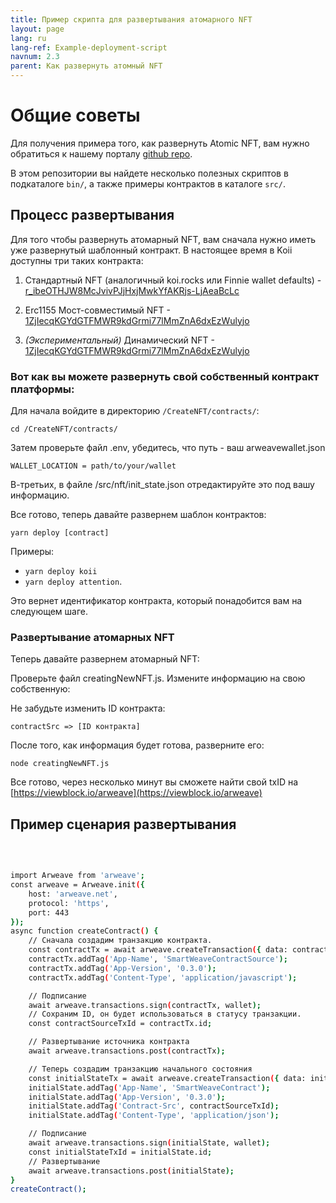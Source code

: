 ```yaml
---
title: Пример скрипта для развертывания атомарного NFT
layout: page
lang: ru
lang-ref: Example-deployment-script
navnum: 2.3
parent: Как развернуть атомный NFT
---
```


# Общие советы

Для получения примера того, как развернуть Atomic NFT, вам нужно обратиться к нашему порталу [github repo](https://github.com/atomic-nfts/standard).

В этом репозитории вы найдете несколько полезных скриптов в подкаталоге `bin/`, а также примеры контрактов в каталоге `src/`.

## Процесс развертывания

Для того чтобы развернуть атомарный NFT, вам сначала нужно иметь уже развернутый шаблонный контракт. В настоящее время в Koii доступны три таких контракта:

1. Стандартный NFT (аналогичный koi.rocks или Finnie wallet defaults) - [r_ibeOTHJW8McJvivPJjHxjMwkYfAKRjs-LjAeaBcLc](https://viewblock.io/arweave/tx/r_ibeOTHJW8McJvivPJjHxjMwkYfAKRjs-LjAeaBcLc)

2. Erc1155 Мост-совместимый NFT - [1ZjIecqKGYdGTFMWR9kdGrmi77lMmZnA6dxEzWulyjo](https://viewblock.io/arweave/tx/1ZjIecqKGYdGTFMWR9kdGrmi77lMmZnA6dxEzWulyjo)

3. _(Экспериментальный)_ Динамический NFT - [1ZjIecqKGYdGTFMWR9kdGrmi77lMmZnA6dxEzWulyjo](https://viewblock.io/arweave/tx/1ZjIecqKGYdGTFMWR9kdGrmi77lMmZnA6dxEzWulyjo)

### Вот как вы можете развернуть свой собственный контракт платформы:

Для начала войдите в директорию `/CreateNFT/contracts/`:

```
cd /CreateNFT/contracts/
```

Затем проверьте файл .env, убедитесь, что путь - ваш arweavewallet.json

```
WALLET_LOCATION = path/to/your/wallet
```

В-третьих, в файле /src/nft/init_state.json отредактируйте это под вашу информацию.

Все готово, теперь давайте развернем шаблон контрактов:

```
yarn deploy [contract]
```

Примеры:

- `yarn deploy koii`
- `yarn deploy attention`.

Это вернет идентификатор контракта, который понадобится вам на следующем шаге.

### Развертывание атомарных NFT

Теперь давайте развернем атомарный NFT:

Проверьте файл creatingNewNFT.js. Измените информацию на свою собственную:

Не забудьте изменить ID контракта:

```
contractSrc => [ID контракта]

```

После того, как информация будет готова, разверните его:

```
node creatingNewNFT.js
```

Все готово, через несколько минут вы сможете найти свой txID на [https://viewblock.io/arweave](https://viewblock.io/arweave)

## Пример сценария развертывания

<br>

```bash

import Arweave from 'arweave';
const arweave = Arweave.init({
    host: 'arweave.net',
    protocol: 'https',
    port: 443
});
async function createContract() {
    // Сначала создадим транзакцию контракта.
    const contractTx = await arweave.createTransaction({ data: contractSource }, wallet);
    contractTx.addTag('App-Name', 'SmartWeaveContractSource');
    contractTx.addTag('App-Version', '0.3.0');
    contractTx.addTag('Content-Type', 'application/javascript');

    // Подписание
    await arweave.transactions.sign(contractTx, wallet);
    // Сохраним ID, он будет использоваться в статусу транзакции.
    const contractSourceTxId = contractTx.id;

    // Развертывание источника контракта
    await arweave.transactions.post(contractTx);

    // Теперь создадим транзакцию начального состояния
    const initialStateTx = await arweave.createTransaction({ data: initialState }, wallet);
    initialState.addTag('App-Name', 'SmartWeaveContract');
    initialState.addTag('App-Version', '0.3.0');
    initialState.addTag('Contract-Src', contractSourceTxId);
    initialState.addTag('Content-Type', 'application/json');

    // Подписание
    await arweave.transactions.sign(initialState, wallet);
    const initialStateTxId = initialState.id;
    // Развертывание
    await arweave.transactions.post(initialState);
}
createContract();

```
